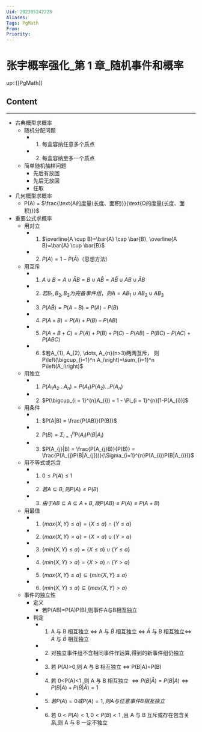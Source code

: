 ```yaml
---
Uid: 202305242228
Aliases: 
Tags: PgMath
From: 
Priority: 
---
```

# 张宇概率强化_第 1 章_随机事件和概率
up::[[PgMath]]

## Content
---

- 古典概型求概率
	- 随机分配问题
		- 1. 每盒容纳任意多个质点
		- 2. 每盒容纳至多一个质点
	- 简单随机抽样问题
		- 先后有放回
		- 先后无放回
		- 任取
- 几何概型求概率
	- P(A) = $\frac{\text{A的度量(长度、面积)}}{\text{Ω的度量(长度、面积)}}$
- 重要公式求概率
	- 用对立
		- 1. $\overline{A \cup B}=\bar{A} \cap \bar{B}, \overline{A B}=\bar{A} \cup \bar{B}$
		- 2. $P(A) = 1 - P(\bar{A})$（思想方法）
	- 用互斥
		- 1. $A \cup B  = A \cup \bar{A}B = B \cup A \bar{B} = A \bar{B} \cup A B \cup \bar{A} B$
		- 2. $若 B_{1}, B_{2}, B_{3} 为完备事件组，则 A = AB_{1} \cup AB_{2} \cup AB_{3}$
		- 3. $P(A \bar{B}) = P(A - B) = P(A) - P(B)$
		- 4. $P(A+B) = P(A) + P(B) - P(AB)$
		- 5. $P(A+B+C) = P(A) + P(B) + P(C) - P(AB) - P(BC) - P(AC) + P(ABC)$
		- 6. $若A_{1}, A_{2}, \dots, A_{n}(n>3)两两互斥， 则P\left(\bigcup_{i=1}^n A_i\right)=\sum_{i=1}^n P\left(A_i\right)$
	- 用独立
		- 1. $P(A_{1} A_{2} \dots A_{n}) = P(A_{1})P(A_{2})\dots P(A_{n})$
		- 2. $P(\bigcup_{i = 1}^{n}A_{i}) = 1 - \Pi_{i = 1}^{n}[1-P(A_{i})]$
	- 用条件
		- 1. $P(A|B) = \frac{P(AB)}{P(B)}$
		- 2. $P(B) = \Sigma_{i = 1}^{n}P(A_{i})P(B|A_{i})$
		- 3. $P(A_{j}|B) = \frac{P(A_{j}B)}{P(B)} = \frac{P(A_{j}P(B|A_{j}))}{\Sigma_{i=1}^{n}P(A_{i})P(B|A_{i})}$
	- 用不等式或包含
		- 1. $0 \leq P(A) \leq 1$
		- 2. $若 A \subseteq B,则P(A) \leq P(B)$
		- 3. $由于AB\subseteq A \subseteq A + B,故 P(AB)\leq P(A)\leq P(A+B)$
	- 用最值
		- 1. $\{max\{X,Y\}\leq a\} = \{X\leq a\} \cap \{Y\leq a\}$
		- 2. $\{max\{X,Y\} > a\} = \{X > a\} \cup \{Y > a\}$
		- 3. $\{min\{X,Y\}\leq a\} = \{X\leq a\} \cup \{Y\leq a\}$
		- 4. $\{min\{X,Y\} > a\} = \{X > a\} \cap \{Y > a\}$
		- 5. $\{max\{X,Y\}\leq a\} \subseteq \{min\{X,Y\}\leq a\}$
		- 6. $\{min\{X,Y\}\leq a\} \subseteq \{max\{X,Y\} > a\}$
	- 事件的独立性
		- 定义
			- 若P(AB)=P(A)P(B),则事件A与B相互独立
		- 判定
			- 1. A 与 B 相互独立 $\Leftrightarrow$ A 与 $\bar{B}$ 相互独立 $\Leftrightarrow$ $\bar{A}$ 与 B 相互独立$\Leftrightarrow$ $\bar{A}$ 与 $\bar{B}$ 相互独立
			- 2. 对独立事件组不含相同事件作运算,得到的新事件组仍独立
			- 3. 若 P(A)>0,则 A 与 B 相互独立 $\Leftrightarrow$ P(B|A)=P(B)
			- 4. 若 0<P(A)<1 ,则 A 与 B 相互独立 $\Leftrightarrow P(B|\bar{A})=P(B|A) \Leftrightarrow P(B|A)+P(\bar{B}|\bar{A})=1$ 
			- 5. $若P(A)=0或P(A)=1,则 A 与任意事件 B 相互独立$
			- 6. 若 $0<P(A)<1,0<P(B)<1$ ,且 A 与 B 互斥或存在包含关系,则 A 与 B 一定不独立
